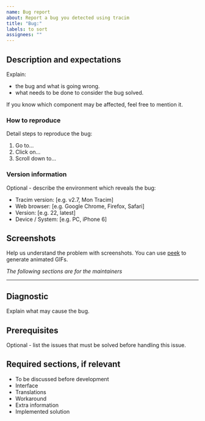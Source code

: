 ```yaml
---
name: Bug report
about: Report a bug you detected using tracim
title: "Bug:"
labels: to sort
assignees: ""
---
```

## Description and expectations

Explain:

- the bug and what is going wrong.
- what needs to be done to consider the bug solved.

If you know which component may be affected, feel free to mention it.

### How to reproduce

Detail steps to reproduce the bug:

1. Go to…
2. Click on…
3. Scroll down to…


### Version information

Optional - describe the environment which reveals the bug:

- Tracim version: [e.g. v2.7, Mon Tracim]
- Web browser: [e.g. Google Chrome, Firefox, Safari]
- Version: [e.g. 22, latest]
- Device / System: [e.g. PC, iPhone 6]

## Screenshots

Help us understand the problem with screenshots. You can use [peek](https://github.com/phw/peek) to generate animated GIFs.


*The following sections are for the maintainers*
________________________________________________

## Diagnostic

Explain what may cause the bug.

## Prerequisites

Optional - list the issues that must be solved before handling this issue.

## Required sections, if relevant

 - To be discussed before development
 - Interface
 - Translations
 - Workaround
 - Extra information
 - Implemented solution
